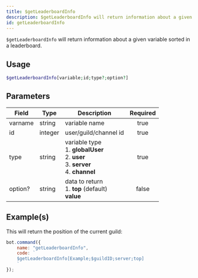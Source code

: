 ```yaml
---
title: $getLeaderboardInfo
description: $getLeaderboardInfo will return information about a given variable sorted in a leaderboard.
id: getLeaderboardInfo
---
```


`$getLeaderboardInfo` will return information about a given variable sorted in a leaderboard.

## Usage

```php
$getLeaderboardInfo[variable;id;type?;option?]
```

## Parameters

| Field   | Type    | Description                                                                                          | Required |
|---------|---------|------------------------------------------------------------------------------------------------------|:--------:|
| varname | string  | variable name                                                                                        |   true   |
| id      | integer | user/guild/channel id                                                                                |   true   |
| type    | string  | variable type <br /> 1. **globalUser** <br /> 2. **user** <br /> 3. **server** <br /> 4. **channel** |   true   |
| option? | string  | data to return <br /> 1. **top** (default) <br /> **value**                                          |  false   |

## Example(s)

This will return the position of the current guild:

```javascript
bot.command({
    name: "getLeaderboardInfo",
    code: `
    $getLeaderboardInfo[Example;$guildID;server;top]
    `
});
```